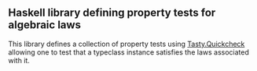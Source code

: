 ## Haskell library defining property tests for algebraic laws

This library defines a collection of property tests using [Tasty.Quickcheck](https://hackage.haskell.org/package/tasty-quickcheck-0.10/docs/Test-Tasty-QuickCheck.html)
allowing one to test that a typeclass instance satisfies the laws associated 
with it.